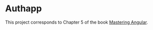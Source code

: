 # Authapp

This project corresponds to Chapter 5 of the book [Mastering Angular](https://leanpub.com/masteringangular).
